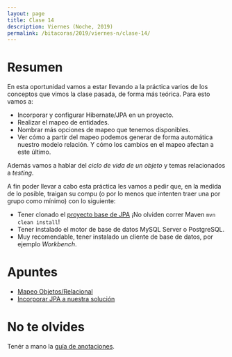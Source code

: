 ```yaml
---
layout: page
title: Clase 14
description: Viernes (Noche, 2019)
permalink: /bitacoras/2019/viernes-n/clase-14/
---
```


# Resumen
En esta oportunidad vamos a estar llevando a la práctica varios de los conceptos que vimos la clase pasada, de forma más teórica. Para esto vamos a:

- Incorporar y configurar Hibernate/JPA en un proyecto.
- Realizar el mapeo de entidades.
- Nombrar más opciones de mapeo que tenemos disponibles.
- Ver cómo a partir del mapeo podemos generar de forma automática nuestro modelo relación. Y cómo los cambios en el mapeo afectan a este último.  

Además vamos a hablar del _ciclo de vida de un objeto_ y temas relacionados a _testing_.

A fin poder llevar a cabo  esta práctica les vamos a pedir que, en la medida de lo posible, traigan su compu (o por lo menos que intenten traer una por grupo como mínimo) con lo siguiente:
- Tener clonado el [proyecto base de JPA](https://github.com/dds-utn/jpa-proof-of-concept-template) ¡No olviden correr Maven `mvn clean install`!
- Tener instalado el motor de base de datos MySQL Server o PostgreSQL.
- Muy recomendable, tener instalado un cliente de base de datos, por ejemplo _Workbench_.

# Apuntes
- [Mapeo Objetos/Relacional](https://docs.google.com/document/d/1YLmp9vMnSzKg2emt3Bx564Tf1CLalShPc98Z8nCoi7s/edit)
- [Incorporar JPA a nuestra solución](https://docs.google.com/document/d/1dYvrVLRbFE9qwuKj5biz9oRBaRzj-K6ujIKOXNan02s/edit?ts=57e1f2b8#heading=h.kkyach7i1h8n)


# No te olvides
Tenér a mano la [guía de anotaciones](https://docs.google.com/document/d/1jWtehhVCFYECKvpdcCxnEgWZFCv2fR2WPyUJSoiX3II/edit#heading=h.r09lefmcufkn).